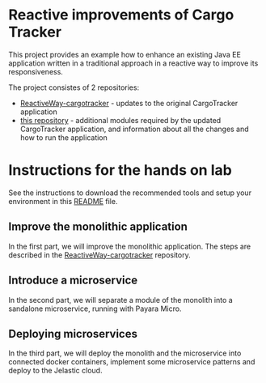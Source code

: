 Reactive improvements of Cargo Tracker
================================

This project provides an example how to enhance an existing Java EE application 
written in a traditional approach in a reactive way to improve its responsiveness.

The project consistes of 2 repositories:
 - [ReactiveWay-cargotracker](https://github.com/OndrejM-demonstrations/ReactiveWay-cargotracker) - updates to the original CargoTracker application
 - [this repository](https://github.com/OndrejM-demonstrations/ReactiveWay-cargotracker-ext) - additional modules required by the updated CargoTracker application, and information about all the changes and how to run the application
 
# Instructions for the hands on lab

See the instructions to download the recommended tools and setup your environment in this [README](workshop-dependencies/README.adoc) file.

## Improve the monolithic application

In the first part, we will improve the monolithic application. The steps are described in the [ReactiveWay-cargotracker](https://github.com/OndrejM-demonstrations/ReactiveWay-cargotracker/blob/devoxx-uk-2017/README.adoc) repository.

## Introduce a microservice
In the second part, we will separate a module of the monolith into a sandalone microservice, running with Payara Micro.

## Deploying microservices

In the third part, we will deploy the monolith and the microservice into connected docker containers, implement some microservice patterns and deploy to the Jelastic cloud.
